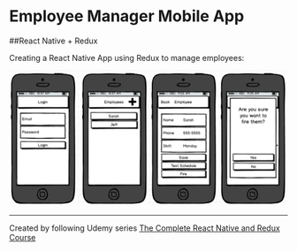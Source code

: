 # Employee Manager Mobile App
##React Native + Redux

Creating a React Native App using Redux to manage employees:


![mockup](./docs/mock.png)


---
Created by following Udemy series [The Complete React Native and Redux Course](http://udemy.com/the-complete-react-native-and-redux-course)
